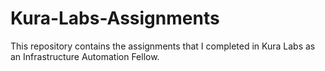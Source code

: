 # Kura-Labs-Assignments
This repository contains the assignments that I completed in Kura Labs as an Infrastructure Automation Fellow. 
